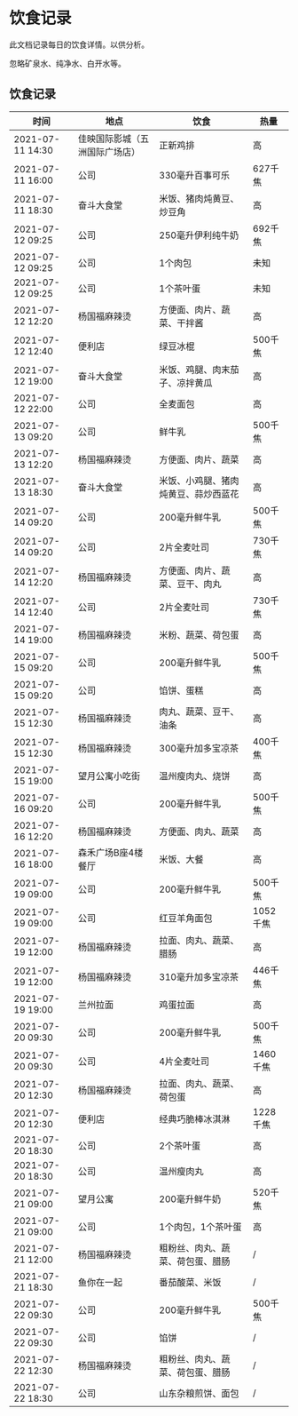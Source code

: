 # 饮食记录

此文档记录每日的饮食详情。以供分析。

忽略矿泉水、纯净水、白开水等。

## 饮食记录

| 时间 | 地点 | 饮食 | 热量 |
| - | - | - | - |
| 2021-07-11 14:30 | 佳映国际影城（五洲国际广场店） | 正新鸡排 | 高 |
| 2021-07-11 16:00 | 公司 | 330毫升百事可乐 | 627千焦 |
| 2021-07-11 18:30 | 奋斗大食堂 | 米饭、猪肉炖黄豆、炒豆角 | 高 |
| 2021-07-12 09:25 | 公司 | 250毫升伊利纯牛奶 | 692千焦 |
| 2021-07-12 09:25 | 公司 | 1个肉包 | 未知 |
| 2021-07-12 09:25 | 公司 | 1个茶叶蛋 | 未知 |
| 2021-07-12 12:20 | 杨国福麻辣烫 | 方便面、肉片、蔬菜、干拌酱 | 高 |
| 2021-07-12 12:40 | 便利店 | 绿豆冰棍 | 500千焦 | 否 | 是 | 否 |
| 2021-07-12 19:00 | 奋斗大食堂 | 米饭、鸡腿、肉末茄子、凉拌黄瓜 | 高 |
| 2021-07-12 22:00 | 公司 | 全麦面包 | 高 |
| 2021-07-13 09:20 | 公司 | 鲜牛乳 | 500千焦 |
| 2021-07-13 12:20 | 杨国福麻辣烫 | 方便面、肉片、蔬菜 | 高 |
| 2021-07-13 18:30 | 奋斗大食堂 | 米饭、小鸡腿、猪肉炖黄豆、蒜炒西蓝花 | 高 |
| 2021-07-14 09:20 | 公司 | 200毫升鲜牛乳 | 500千焦 |
| 2021-07-14 09:20 | 公司 | 2片全麦吐司 | 730千焦 |
| 2021-07-14 12:20 | 杨国福麻辣烫 | 方便面、肉片、蔬菜、豆干、肉丸 | 高 |
| 2021-07-14 12:40 | 公司 | 2片全麦吐司 | 730千焦 |
| 2021-07-14 19:00 | 杨国福麻辣烫 | 米粉、蔬菜、荷包蛋 | 高 |
| 2021-07-15 09:20 | 公司 | 200毫升鲜牛乳 | 500千焦 |
| 2021-07-15 09:20 | 公司 | 馅饼、蛋糕 | 高 |
| 2021-07-15 12:30 | 杨国福麻辣烫 | 肉丸、蔬菜、豆干、油条 | 高 |
| 2021-07-15 12:30 | 杨国福麻辣烫 | 300毫升加多宝凉茶 | 400千焦 |
| 2021-07-15 19:00 | 望月公寓小吃街 | 温州瘦肉丸、烧饼 | 高 |
| 2021-07-16 09:20 | 公司 | 200毫升鲜牛乳 | 500千焦 |
| 2021-07-16 12:20 | 杨国福麻辣烫 | 方便面、肉丸、蔬菜 | 高 |
| 2021-07-16 18:00 | 森禾广场B座4楼餐厅 | 米饭、大餐 | 高 |
| 2021-07-19 09:00 | 公司 | 200毫升鲜牛乳 | 500千焦 |
| 2021-07-19 09:00 | 公司 | 红豆羊角面包 | 1052千焦 |
| 2021-07-19 12:00 | 杨国福麻辣烫 | 拉面、肉丸、蔬菜、腊肠 | 高 |
| 2021-07-19 12:00 | 杨国福麻辣烫 | 310毫升加多宝凉茶 | 446千焦 |
| 2021-07-19 19:00 | 兰州拉面 | 鸡蛋拉面 | 高 |
| 2021-07-20 09:30 | 公司 | 200毫升鲜牛乳 | 500千焦 |
| 2021-07-20 09:30 | 公司 | 4片全麦吐司 | 1460千焦 |
| 2021-07-20 12:30 | 杨国福麻辣烫 | 拉面、肉丸、蔬菜、荷包蛋 | 高 |
| 2021-07-20 12:30 | 便利店 | 经典巧脆棒冰淇淋 | 1228千焦 |
| 2021-07-20 18:30 | 公司 | 2个茶叶蛋 | 高 |
| 2021-07-20 18:30 | 公司 | 温州瘦肉丸 | 高 |
| 2021-07-21 09:00 | 望月公寓 | 200毫升鲜牛奶 | 520千焦 |
| 2021-07-21 09:00 | 公司 | 1个肉包，1个茶叶蛋 | 高 |
| 2021-07-21 12:00 | 杨国福麻辣烫 | 粗粉丝、肉丸、蔬菜、荷包蛋、腊肠 | / |
| 2021-07-21 18:30 | 鱼你在一起 | 番茄酸菜、米饭 | / |
| 2021-07-22 09:30 | 公司 | 200毫升鲜牛乳 | 500千焦 |
| 2021-07-22 09:30 | 公司 | 馅饼 | / |
| 2021-07-22 12:30 | 杨国福麻辣烫 | 粗粉丝、肉丸、蔬菜、荷包蛋、腊肠 | / |
| 2021-07-22 18:30 | 公司 | 山东杂粮煎饼、面包 | / |

